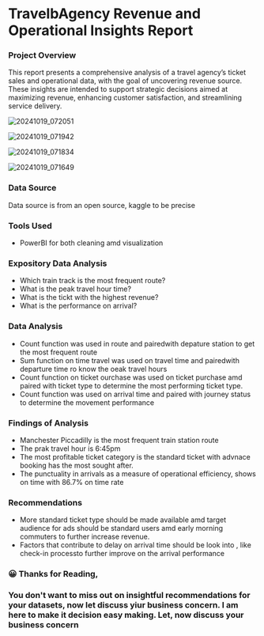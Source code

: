 # TravelbAgency Revenue and Operational Insights Report


### Project Overview 
This report presents a comprehensive analysis of a travel agency’s ticket sales and operational data, with the goal of uncovering revenue source. These insights are intended to support strategic decisions aimed at maximizing revenue, enhancing customer satisfaction, and streamlining service delivery.


![20241019_072051](https://github.com/user-attachments/assets/cc35af62-fe1f-4f2a-ab90-0768473e0ff5)

![20241019_071942](https://github.com/user-attachments/assets/4af81be6-5bb1-4f34-a9dc-3010b7b37445)

![20241019_071834](https://github.com/user-attachments/assets/5e3219c4-2400-4183-a894-e133bf1379cd)

![20241019_071649](https://github.com/user-attachments/assets/0014a6eb-f064-4780-9e28-fb87e716d431)



### Data Source
Data source is from an open source, kaggle to be precise 


### Tools Used

- PowerBI for both cleaning amd visualization


### Expository Data Analysis 

- Which train track is the most frequent route?
- What is the peak travel hour time?
- What is the tickt with the highest revenue?
- What is the performance on arrival?


### Data Analysis 

- Count function was used in route and pairedwith depature station to get the most frequent route
- Sum function on time travel was used on travel time and pairedwith departure time ro know the oeak travel hours
- Count function on ticket ourchase was used on ticket purchase amd paired with ticket type to determine the most    performing ticket type.
- Count function was used on arrival time and paired with journey status to determine the movement performance 


### Findings of Analysis 

- Manchester Piccadilly is the most frequent train station route
- The prak travel hour is 6:45pm
- The most profitable ticket category is the standard ticket with advnace booking has the most sought after.
- The punctuality in arrivals as a measure of operational efficiency, shows on time with 86.7% on time rate


### Recommendations 
- More standard ticket type should be made available amd target audience for ads should be standard users amd early morning commuters to further increase revenue.
- Factors that contribute to delay on arrival time should be look into , like check-in processto further improve on the arrival performance 

### 😀 Thanks for Reading,

### You don't want to miss out on insightful recommendations for your datasets, now let discuss yiur business concern. I am here to make it decision easy making. Let,  now discuss your business concern 
